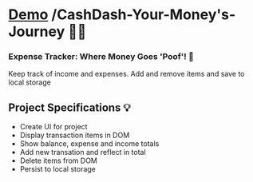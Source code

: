 # [Demo](https://revatipatil88.github.io/CashDash-Your-Money-s-Journey/) /CashDash-Your-Money's-Journey 💸🤑
### Expense Tracker: Where Money Goes 'Poof'! 🤔

Keep track of income and expenses. Add and remove items and save to local storage

## Project Specifications 💡

- Create UI for project <br>
- Display transaction items in DOM <br>
- Show balance, expense and income totals <br>
- Add new transation and reflect in total <br>
- Delete items from DOM <br>
- Persist to local storage <br>
